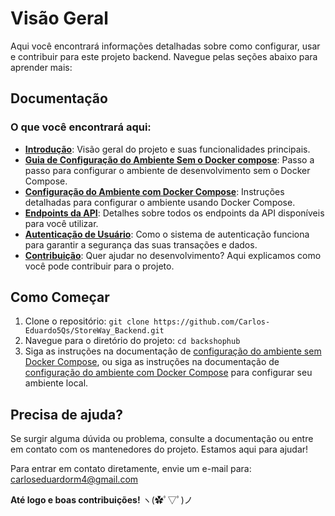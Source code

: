 # Visão Geral

Aqui você encontrará informações detalhadas sobre como configurar, usar e contribuir para este projeto backend. Navegue pelas seções abaixo para aprender mais:

## Documentação

### O que você encontrará aqui:

- **[Introdução](./Docs/introduction.md)**: Visão geral do projeto e suas funcionalidades principais.
- **[Guia de Configuração do Ambiente Sem o Docker compose](./Docs/enviromentConfig/defaultEnvironmentConfiguration.md)**: Passo a passo para configurar o ambiente de desenvolvimento sem o Docker Compose.
- **[Configuração do Ambiente com Docker Compose](./Docs/enviromentConfig/configWithDockerCompose.md)**: Instruções detalhadas para configurar o ambiente usando Docker Compose.
- **[Endpoints da API](./Docs/Endpoints.md)**: Detalhes sobre todos os endpoints da API disponíveis para você utilizar.
- **[Autenticação de Usuário](./Docs/authentication.md)**: Como o sistema de autenticação funciona para garantir a segurança das suas transações e dados.
- **[Contribuição](./Docs/contribution.md)**: Quer ajudar no desenvolvimento? Aqui explicamos como você pode contribuir para o projeto.

## Como Começar

1. Clone o repositório: `git clone https://github.com/Carlos-Eduardo5Qs/StoreWay_Backend.git`
2. Navegue para o diretório do projeto: `cd backshophub`
3. Siga as instruções na documentação de [configuração do ambiente sem Docker Compose](./Docs/enviromentConfig/defaultEnvironmentConfiguration.md), ou siga as instruções na documentação de [configuração do ambiente com Docker Compose](./Docs/enviromentConfig/configWithDockerCompose.md) para configurar seu ambiente local.

## Precisa de ajuda?

Se surgir alguma dúvida ou problema, consulte a documentação ou entre em contato com os mantenedores do projeto. Estamos aqui para ajudar!

Para entrar em contato diretamente, envie um e-mail para: carloseduardorm4@gmail.com

**Até logo e boas contribuições!** ヽ(✿ﾟ▽ﾟ)ノ
